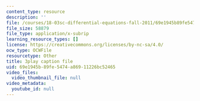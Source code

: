 ```yaml
---
content_type: resource
description: ''
file: /courses/18-03sc-differential-equations-fall-2011/69e1945b89fe5474a86911226bc52465_tVzaX9u6YAE.vtt
file_size: 58879
file_type: application/x-subrip
learning_resource_types: []
license: https://creativecommons.org/licenses/by-nc-sa/4.0/
ocw_type: OCWFile
resourcetype: Other
title: 3play caption file
uid: 69e1945b-89fe-5474-a869-11226bc52465
video_files:
  video_thumbnail_file: null
video_metadata:
  youtube_id: null
---
```


